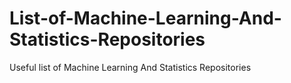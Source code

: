 # List-of-Machine-Learning-And-Statistics-Repositories
Useful list of Machine Learning And Statistics Repositories
